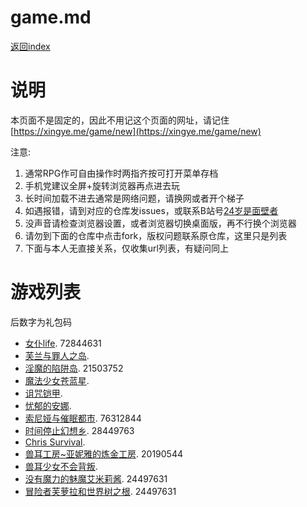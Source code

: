 

# game.md

[返回index](https://arcxingye.github.io/)

# 说明
本页面不是固定的，因此不用记这个页面的网址，请记住[https://xingye.me/game/new](https://xingye.me/game/new)

注意:
1. 通常RPG作可自由操作时两指齐按可打开菜单存档
2. 手机党建议全屏+旋转浏览器再点进去玩
3. 长时间加载不进去通常是网络问题，请换网或者开个梯子
4. 如遇报错，请到对应的仓库发issues，或联系B站号[24岁是面壁者](https://space.bilibili.com/383769313/)
5. 没声音请检查浏览器设置，或者浏览器切换桌面版，再不行换个浏览器
6. 请勿到下面的仓库中点击fork，版权问题联系原仓库，这里只是列表
7. 下面与本人无直接关系，仅收集url列表，有疑问同上

# 游戏列表
后数字为礼包码
*   [女仆life](https://arcxingye.github.io/MaidLife/). 72844631
*   [芙兰与罪人之岛](https://amemei.github.io/FuranToZaininNoSima/index.html).
*   [淫魔的陷阱岛](https://amemei.github.io/TrapIsland/index.html). 21503752
*   [魔法少女苍蓝星](https://amemei.github.io/MagicGirls/index.html).
*   [诅咒铠甲](https://amemei.github.io/ArmorDamned/index.html).
*   [忧郁的安娜](https://arcxingye.github.io/melancholianna/index.html).
*   [索尼娅与催眠都市](https://amemei.github.io/HypnoticCity/index.html). 76312844
*   [时间停止幻想乡](https://amemei.github.io/THEWorld/index.html). 28449763
*   [Chris Survival](https://amemei.github.io/ChrisSurvival/index.html).
*   [兽耳工房~亚妮雅的炼金工房](https://arcxingye.github.io/AnimalEarWorkshop/index.html). 20190544
*   [兽耳少女不会背叛](https://amemei.github.io/Beasteargirl/index.html).
*   [没有魔力的魅魔艾米莉酱](https://amemei.github.io/Emily/index.html). 24497631
*   [冒险者芙萝拉和世界树之根](https://amemei.github.io/Yggdrasill/index.html). 24497631

